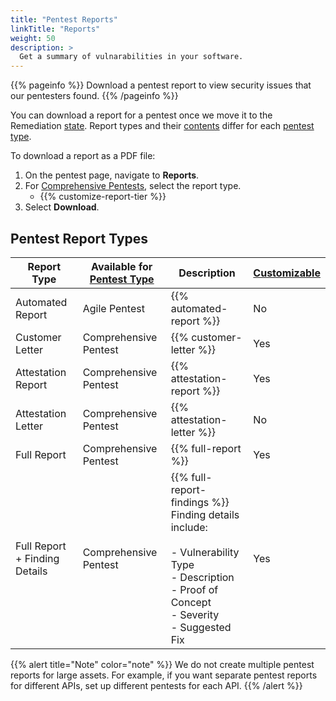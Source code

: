 ```yaml
---
title: "Pentest Reports"
linkTitle: "Reports"
weight: 50
description: >
  Get a summary of vulnarabilities in your software.
---
```


{{% pageinfo %}}
Download a pentest report to view security issues that our pentesters found.
{{% /pageinfo %}}

You can download a report for a pentest once we move it to the Remediation [state](/penteststates/). Report types and their [contents](/platform-deep-dive/pentests/reports/report-contents/) differ for each [pentest type](/platform-deep-dive/pentests/pentest-types/).

To download a report as a PDF file:

1. On the pentest page, navigate to **Reports**.
1. For [Comprehensive Pentests](/getting-started/glossary/#comprehensive-pentest), select the report type.
   - {{% customize-report-tier %}}
1. Select **Download**.

## Pentest Report Types

| Report Type | Available for [Pentest Type](/platform-deep-dive/pentests/pentest-types/) | Description | [Customizable](/platform-deep-dive/pentests/reports/customize-report/) |
|-----|-----|-----|-----|
| Automated Report | Agile Pentest | {{% automated-report %}} | No |
| Customer Letter | Comprehensive Pentest | {{% customer-letter %}} | Yes |
| Attestation Report | Comprehensive Pentest | {{% attestation-report %}} | Yes |
| Attestation Letter | Comprehensive Pentest | {{% attestation-letter %}} | No |
| Full Report | Comprehensive Pentest | {{% full-report %}} | Yes |
| Full Report + Finding Details | Comprehensive Pentest | {{% full-report-findings %}} Finding details include:<br>  <br>- Vulnerability Type <br>- Description <br>- Proof of Concept <br>- Severity <br>- Suggested Fix     | Yes |

{{% alert title="Note" color="note" %}}
We do not create multiple pentest reports for large assets. For example, if you want separate pentest reports for different APIs, set up different pentests for each API.
{{% /alert %}}
